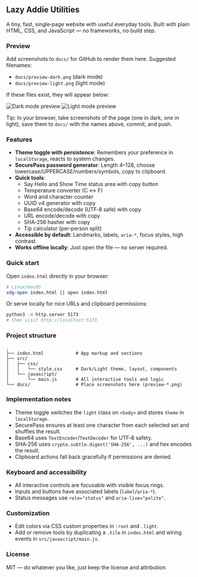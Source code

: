 ## Lazy Addie Utilities

A tiny, fast, single‑page website with useful everyday tools. Built with plain HTML, CSS, and JavaScript — no frameworks, no build step.

### Preview

Add screenshots to `docs/` for GitHub to render them here. Suggested filenames:

- `docs/preview-dark.png` (dark mode)
- `docs/preview-light.png` (light mode)

If these files exist, they will appear below:

![Dark mode preview](docs/preview-dark.png)
![Light mode preview](docs/preview-light.png)

Tip: In your browser, take screenshots of the page (one in dark, one in light), save them to `docs/` with the names above, commit, and push.

### Features

- **Theme toggle with persistence**: Remembers your preference in `localStorage`, reacts to system changes.
- **SecurePass password generator**: Length 4–128, choose lowercase/UPPERCASE/numbers/symbols, copy to clipboard.
- **Quick tools**:
  - Say Hello and Show Time status area with copy button
  - Temperature converter (C ↔ F)
  - Word and character counter
  - UUID v4 generator with copy
  - Base64 encode/decode (UTF‑8 safe) with copy
  - URL encode/decode with copy
  - SHA‑256 hasher with copy
  - Tip calculator (per‑person split)
- **Accessible by default**: Landmarks, labels, `aria-*`, focus styles, high contrast.
- **Works offline locally**: Just open the file — no server required.

### Quick start

Open `index.html` directly in your browser:

```bash
# Linux/macOS
xdg-open index.html || open index.html
```

Or serve locally for nice URLs and clipboard permissions:

```bash
python3 -m http.server 5173
# then visit http://localhost:5173
```

### Project structure

```text
.
├── index.html            # App markup and sections
├── src/
│   ├── css/
│   │   └── style.css     # Dark/Light theme, layout, components
│   └── javascript/
│       └── main.js       # All interactive tools and logic
└── docs/                 # Place screenshots here (preview-*.png)
```

### Implementation notes

- Theme toggle switches the `light` class on `<body>` and stores `theme` in `localStorage`.
- SecurePass ensures at least one character from each selected set and shuffles the result.
- Base64 uses `TextEncoder`/`TextDecoder` for UTF‑8 safety.
- SHA‑256 uses `crypto.subtle.digest('SHA-256', ...)` and hex encodes the result.
- Clipboard actions fall back gracefully if permissions are denied.

### Keyboard and accessibility

- All interactive controls are focusable with visible focus rings.
- Inputs and buttons have associated labels (`label`/`aria-*`).
- Status messages use `role="status"` and `aria-live="polite"`.

### Customization

- Edit colors via CSS custom properties in `:root` and `.light`.
- Add or remove tools by duplicating a `.tile` in `index.html` and wiring events in `src/javascript/main.js`.


### License

MIT — do whatever you like, just keep the license and attribution.


